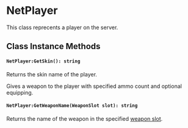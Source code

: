 # NetPlayer

This class reprecents a player on the server.

## Class Instance Methods


#### `NetPlayer:GetSkin(): string`

Returns the skin name of the player.

Gives a weapon to the player with specified ammo count and optional equipping.

#### `NetPlayer:GetWeaponName(WeaponSlot slot): string`

Returns the name of the weapon in the specified [weapon slot](/shared-api/weaponslot).

